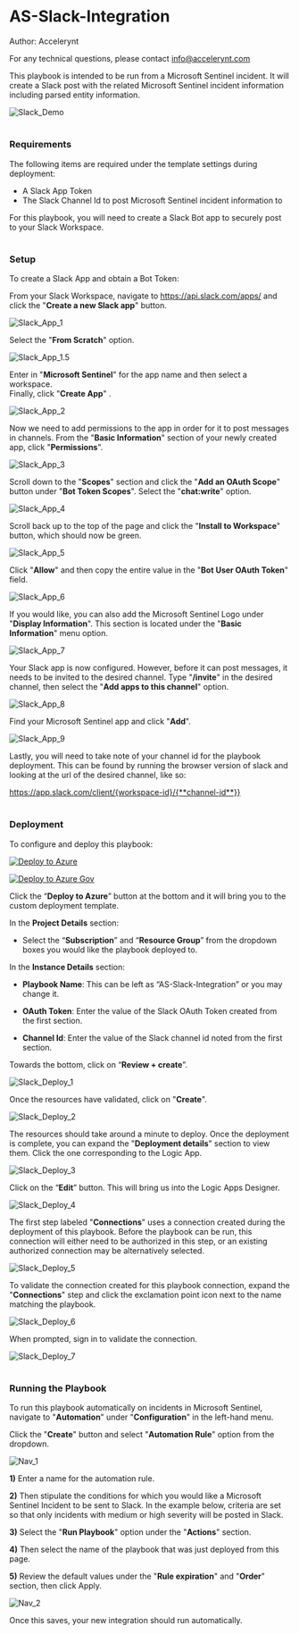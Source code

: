# AS-Slack-Integration

Author: Accelerynt

For any technical questions, please contact info@accelerynt.com  

This playbook is intended to be run from a Microsoft Sentinel incident. It will create a Slack post with the related Microsoft Sentinel incident information including parsed entity information.

![Slack_Demo](Images/Slack_Demo.png)


#
### Requirements

The following items are required under the template settings during deployment:
                                                                                                                                     
* A Slack App Token
* The Slack Channel Id to post Microsoft Sentinel incident information to
 
For this playbook, you will need to create a Slack Bot app to securely post to your Slack Workspace.                                                                                    

# 
### Setup

To create a Slack App and obtain a Bot Token:
                                                                                                                                     
From your Slack Workspace, navigate to https://api.slack.com/apps/ and click the "**Create a new Slack app**" button.

![Slack_App_1](Images/Slack_App_1.png)


Select the "**From Scratch**" option.

![Slack_App_1.5](Images/Slack_App_1.5.png)


Enter in "**Microsoft Sentinel**" for the app name and then select a workspace.  
Finally, click "**Create App**" .

![Slack_App_2](Images/Slack_App_2.png)


Now we need to add permissions to the app in order for it to post messages in channels. 
From the "**Basic Information**" section of your newly created app, click "**Permissions**".

![Slack_App_3](Images/Slack_App_3.png)


Scroll down to the "**Scopes**" section and click the "**Add an OAuth Scope**" button under "**Bot Token Scopes**".
Select the "**chat:write**" option.

![Slack_App_4](Images/Slack_App_4.png)


Scroll back up to the top of the page and click the "**Install to Workspace**" button, which should now be green.

![Slack_App_5](Images/Slack_App_5.png)


Click "**Allow**" and then copy the entire value in the "**Bot User OAuth Token**" field. 

![Slack_App_6](Images/Slack_App_6.png)


If you would like, you can also add the Microsoft Sentinel Logo under "**Display Information**". This section is located under the "**Basic Information**" menu option.

![Slack_App_7](Images/Slack_App_7.png)


Your Slack app is now configured. However, before it can post messages, it needs to be invited to the desired channel.
Type "**/invite**" in the desired channel, then select the "**Add apps to this channel**" option.

![Slack_App_8](Images/Slack_App_8.png)


Find your Microsoft Sentinel app and click "**Add**".

![Slack_App_9](Images/Slack_App_9.png)


Lastly, you will need to take note of your channel id for the playbook deployment.
This can be found by running the browser version of slack and looking at the url of the desired channel, like so:

https://app.slack.com/client/{workspace-id}/{**channel-id**}}


#
### Deployment   

To configure and deploy this playbook:

[![Deploy to Azure](https://aka.ms/deploytoazurebutton)](https://portal.azure.com/#create/Microsoft.Template/uri/https%3A%2F%2Fraw.githubusercontent.com%2FAzure%2FAzure-Sentinel%2Fmaster%2FPlaybooks%2FAS-Slack-Integration%2Fazuredeploy.json)

[![Deploy to Azure Gov](https://aka.ms/deploytoazuregovbutton)](https://portal.azure.us/#create/Microsoft.Template/uri/https%3A%2F%2Fraw.githubusercontent.com%2FAzure%2FAzure-Sentinel%2Fmaster%2FPlaybooks%2FAS-Slack-Integration%2Fazuredeploy.json)                                                    

Click the “**Deploy to Azure**” button at the bottom and it will bring you to the custom deployment template.

In the **Project Details** section:

* Select the “**Subscription**” and “**Resource Group**” from the dropdown boxes you would like the playbook deployed to.  

In the **Instance Details** section:   

* **Playbook Name**: This can be left as “AS-Slack-Integration” or you may change it.  

* **OAuth Token**: Enter the value of the Slack OAuth Token created from the first section.

* **Channel Id**: Enter the value of the Slack channel id noted from the first section.

Towards the bottom, click on “**Review + create**”. 

![Slack_Deploy_1](Images/Slack_Deploy_1.png)

Once the resources have validated, click on "**Create**".

![Slack_Deploy_2](Images/Slack_Deploy_2.png)

The resources should take around a minute to deploy. Once the deployment is complete, you can expand the "**Deployment details**" section to view them.
Click the one corresponding to the Logic App.

![Slack_Deploy_3](Images/Slack_Deploy_3.png)

Click on the “**Edit**” button. This will bring us into the Logic Apps Designer.

![Slack_Deploy_4](Images/Slack_Deploy_4.png)

The first step labeled "**Connections**" uses a connection created during the deployment of this playbook. Before the playbook can be run, this connection will either need to be authorized in this step, or an existing authorized connection may be alternatively selected.  

![Slack_Deploy_5](Images/Slack_Deploy_5.png)

To validate the connection created for this playbook connection, expand the "**Connections**" step and click the exclamation point icon next to the name matching the playbook.
                                                                                                
![Slack_Deploy_6](Images/Slack_Deploy_6.png)

When prompted, sign in to validate the connection.


![Slack_Deploy_7](Images/Slack_Deploy_7.png)


#
### Running the Playbook

To run this playbook automatically on incidents in Microsoft Sentinel, navigate to "**Automation**" under "**Configuration**" in the left-hand menu.

Click the "**Create**" button and select "**Automation Rule**" option from the dropdown.

![Nav_1](Images/Nav_1.png)


**1)** Enter a name for the automation rule. 

**2)** Then stipulate the conditions for which you would like a Microsoft Sentinel Incident to be sent to Slack. In the example below, criteria are set so that only incidents with medium or high severity will be posted in Slack. 

**3)** Select the "**Run Playbook**" option under the "**Actions**" section. 

**4)** Then select the name of the playbook that was just deployed from this page. 

**5)** Review the default values under the "**Rule expiration**" and "**Order**" section, then click Apply.

![Nav_2](Images/Nav_2.png)

Once this saves, your new integration should run automatically.
